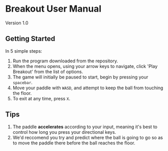 # Breakout User Manual 

Version 1.0

## Getting Started

In 5 simple steps:  
1. Run the program downloaded from the repository.  
2. When the menu opens, using your arrow keys to navigate, click 'Play Breakout' from the list of options.  
3. The game will initially be paused to start, begin by pressing your `spacebar`.
4. Move your paddle with `WASD`, and attempt to keep the ball from touching the floor. 
5. To exit at any time, press `X`.  
  

## Tips

1. The paddle **accelerates** according to your input, meaning it's best to control how long you press your directional keys.
2. We'd reccomend you try and predict where the ball is going to go so as to move the paddle there before the ball reaches the floor.  
